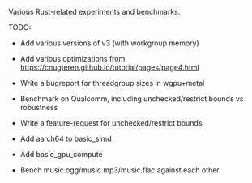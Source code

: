 Various Rust-related experiments and benchmarks.

TODO:
* Add various versions of v3 (with workgroup memory)
* Add various optimizations from https://cnugteren.github.io/tutorial/pages/page4.html
* Write a bugreport for threadgroup sizes in wgpu+metal
* Benchmark on Qualcomm, including unchecked/restrict bounds vs robustness
* Write a feature-request for unchecked/restrict bounds

* Add aarch64 to basic_simd

* Add basic_gpu_compute

* Bench music.ogg/music.mp3/music.flac against each other.
